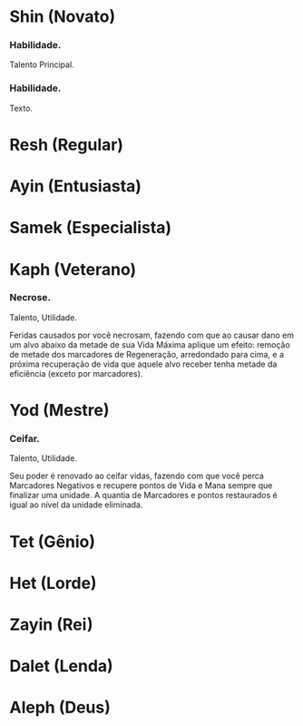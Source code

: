 # Shin (Novato)

### Habilidade.

Talento Principal.

### Habilidade.

Texto.

# Resh (Regular)

# Ayin (Entusiasta)

# Samek (Especialista)

# Kaph (Veterano)

### Necrose.

Talento, Utilidade.

Feridas causados por você necrosam, fazendo com que ao causar dano em um alvo abaixo da metade de sua Vida Máxima aplique um efeito: remoção de metade dos marcadores de Regeneração, arredondado para cima, e a próxima recuperação de vida que aquele alvo receber tenha metade da eficiência (exceto por marcadores).

# Yod (Mestre)

### Ceifar.

Talento, Utilidade.

Seu poder é renovado ao ceifar vidas, fazendo com que você perca Marcadores Negativos e recupere pontos de Vida e Mana sempre que finalizar uma unidade. A quantia de Marcadores e pontos restaurados é igual ao nível da unidade eliminada.

# Tet (Gênio)

# Het (Lorde)

# Zayin (Rei)

# Dalet (Lenda)

# Aleph (Deus)

